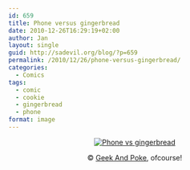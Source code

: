 ```yaml
---
id: 659
title: Phone versus gingerbread
date: 2010-12-26T16:29:19+02:00
author: Jan
layout: single
guid: http://sadevil.org/blog/?p=659
permalink: /2010/12/26/phone-versus-gingerbread/
categories:
  - Comics
tags:
  - comic
  - cookie
  - gingerbread
  - phone
format: image
---
```

<center>
  <a href="http://geekandpoke.typepad.com/geekandpoke/2010/12/the-geekpoke-christmas-tip-of-the-year.html" target="_blank"><img src="https://kcore.org/wp-content/uploads/2010/11/6a00d8341d3df553ef0148c6ddb6e6970c-me.jpg" alt="Phone vs gingerbread" /></a></p> 
  
  <p>
    &copy; <a href="http://geekandpoke.typepad.com" target="_blank">Geek And Poke</a>, ofcourse!</center>
  </p>